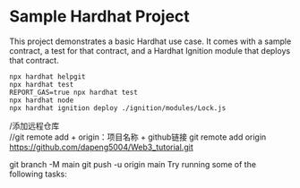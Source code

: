# Sample Hardhat Project

This project demonstrates a basic Hardhat use case. It comes with a sample contract, a test for that contract, and a Hardhat Ignition module that deploys that contract.


```shell
npx hardhat helpgit 
npx hardhat test
REPORT_GAS=true npx hardhat test
npx hardhat node
npx hardhat ignition deploy ./ignition/modules/Lock.js
```

/添加远程仓库  
//git remote add + origin：项目名称 + github链接 
git remote add origin https://github.com/dapeng5004/Web3_tutorial.git

git branch -M main
git push -u origin main
Try running some of the following tasks: